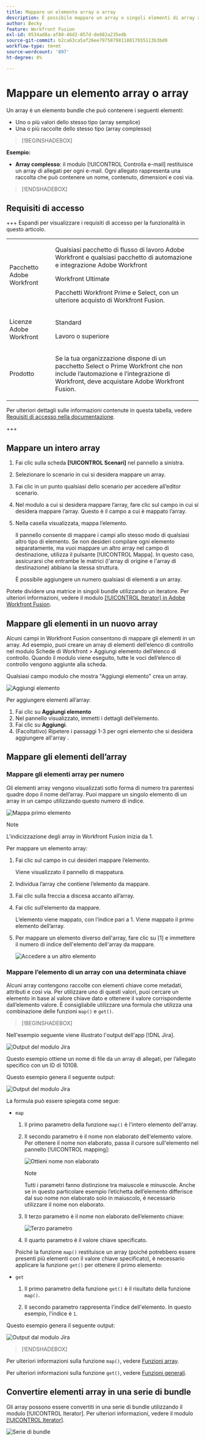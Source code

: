 ```yaml
---
title: Mappare un elemento array o array
description: È possibile mappare un array o singoli elementi di array a un campo modulo in Adobe Workfront Fusion.
author: Becky
feature: Workfront Fusion
exl-id: 0534ad8a-af80-46d2-857d-de882a235edb
source-git-commit: b2ca63ca5af26ee79758798118817b55113b3bd0
workflow-type: tm+mt
source-wordcount: '897'
ht-degree: 0%

---
```


# Mappare un elemento array o array

Un array è un elemento bundle che può contenere i seguenti elementi:

* Uno o più valori dello stesso tipo (array semplice)
* Una o più raccolte dello stesso tipo (array complesso)

>[!BEGINSHADEBOX]

**Esempio:**

* **Array complesso**: il modulo [!UICONTROL Controlla e-mail] restituisce un array di allegati per ogni e-mail. Ogni allegato rappresenta una raccolta che può contenere un nome, contenuto, dimensioni e così via.

>[!ENDSHADEBOX]

## Requisiti di accesso

+++ Espandi per visualizzare i requisiti di accesso per la funzionalità in questo articolo.

<table style="table-layout:auto">
 <col> 
 <col> 
 <tbody> 
  <tr> 
   <td role="rowheader">Pacchetto Adobe Workfront</td> 
   <td> <p>Qualsiasi pacchetto di flusso di lavoro Adobe Workfront e qualsiasi pacchetto di automazione e integrazione Adobe Workfront</p><p>Workfront Ultimate</p><p>Pacchetti Workfront Prime e Select, con un ulteriore acquisto di Workfront Fusion.</p> </td> 
  </tr> 
  <tr data-mc-conditions=""> 
   <td role="rowheader">Licenze Adobe Workfront</td> 
   <td> <p>Standard</p><p>Lavoro o superiore</p> </td> 
  </tr> 
  <tr> 
   <td role="rowheader">Prodotto</td> 
   <td>
   <p>Se la tua organizzazione dispone di un pacchetto Select o Prime Workfront che non include l’automazione e l’integrazione di Workfront, deve acquistare Adobe Workfront Fusion.</li></ul>
   </td> 
  </tr>
 </tbody> 
</table>

Per ulteriori dettagli sulle informazioni contenute in questa tabella, vedere [Requisiti di accesso nella documentazione](/help/workfront-fusion/references/licenses-and-roles/access-level-requirements-in-documentation.md).

+++

## Mappare un intero array

1. Fai clic sulla scheda **[!UICONTROL Scenari]** nel pannello a sinistra.
1. Selezionare lo scenario in cui si desidera mappare un array.
1. Fai clic in un punto qualsiasi dello scenario per accedere all’editor scenario.
1. Nel modulo a cui si desidera mappare l’array, fare clic sul campo in cui si desidera mappare l’array. Questo è il campo a cui è mappato l’array.

1. Nella casella visualizzata, mappa l’elemento.

   Il pannello consente di mappare i campi allo stesso modo di qualsiasi altro tipo di elemento. Se non desideri compilare ogni elemento separatamente, ma vuoi mappare un altro array nel campo di destinazione, utilizza il pulsante [!UICONTROL Mappa]. In questo caso, assicurarsi che entrambe le matrici (l&#39;array di origine e l&#39;array di destinazione) abbiano la stessa struttura.

   È possibile aggiungere un numero qualsiasi di elementi a un array.

Potete dividere una matrice in singoli bundle utilizzando un iteratore. Per ulteriori informazioni, vedere il modulo [[!UICONTROL Iterator] in Adobe Workfront Fusion](/help/workfront-fusion/references/modules/iterator-module.md).

## Mappare gli elementi in un nuovo array

Alcuni campi in Workfront Fusion consentono di mappare gli elementi in un array. Ad esempio, puoi creare un array di elementi dell’elenco di controllo nel modulo Schede di Workfront > Aggiungi elemento dell’elenco di controllo. Quando il modulo viene eseguito, tutte le voci dell’elenco di controllo vengono aggiunte alla scheda.

Qualsiasi campo modulo che mostra &quot;Aggiungi elemento&quot; crea un array.

![Aggiungi elemento](assets/add-item.png)

Per aggiungere elementi all’array:

1. Fai clic su **Aggiungi elemento**
1. Nel pannello visualizzato, immetti i dettagli dell’elemento.
1. Fai clic su **Aggiungi**.
1. (Facoltativo) Ripetere i passaggi 1-3 per ogni elemento che si desidera aggiungere all&#39;array .

## Mappare gli elementi dell’array


### Mappare gli elementi array per numero

Gli elementi array vengono visualizzati sotto forma di numero tra parentesi quadre dopo il nome dell’array. Puoi mappare un singolo elemento di un array in un campo utilizzando questo numero di indice.

![Mappa primo elemento](assets/map-array-1st-element.png)

>[!NOTE]
>
>L’indicizzazione degli array in Workfront Fusion inizia da 1.

Per mappare un elemento array:

1. Fai clic sul campo in cui desideri mappare l’elemento.

   Viene visualizzato il pannello di mappatura.

1. Individua l’array che contiene l’elemento da mappare.
1. Fai clic sulla freccia a discesa accanto all’array.
1. Fai clic sull’elemento da mappare.

   L’elemento viene mappato, con l’indice pari a 1. Viene mappato il primo elemento dell’array.

1. Per mappare un elemento diverso dell&#39;array, fare clic su [1] e immettere il numero di indice dell&#39;elemento dell&#39;array da mappare.

   ![Accedere a un altro elemento](assets/access-another-element.png)

### Mappare l’elemento di un array con una determinata chiave

Alcuni array contengono raccolte con elementi chiave come metadati, attributi e così via. Per utilizzare uno di questi valori, puoi cercare un elemento in base al valore chiave dato e ottenere il valore corrispondente dall’elemento valore. È consigliabile utilizzare una formula che utilizza una combinazione delle funzioni `map()` e `get()`.



>[!BEGINSHADEBOX]

Nell&#39;esempio seguente viene illustrato l&#39;output dell&#39;app [!DNL Jira].

![Output del modulo Jira](assets/output-of-jira-app-350x100.png)

Questo esempio ottiene un nome di file da un array di allegati, per l’allegato specifico con un ID di 10108.

Questo esempio genera il seguente output:

![Output del modulo Jira](assets/output-from-jira-350x261.png)

La formula può essere spiegata come segue:

* `map`

   1. Il primo parametro della funzione `map()` è l&#39;intero elemento dell&#39;array.
   1. Il secondo parametro è il nome non elaborato dell&#39;elemento valore. Per ottenere il nome non elaborato, passa il cursore sull&#39;elemento nel pannello [!UICONTROL mapping]:

      ![Ottieni nome non elaborato](assets/obtain-raw-name-350x124.png)

      >[!NOTE]
      >
      >Tutti i parametri fanno distinzione tra maiuscole e minuscole. Anche se in questo particolare esempio l’etichetta dell’elemento differisce dal suo nome non elaborato solo in maiuscolo, è necessario utilizzare il nome non elaborato.

   1. Il terzo parametro è il nome non elaborato dell’elemento chiave:

      ![Terzo parametro](assets/3rd-parameter-350x166.png)

   1. Il quarto parametro è il valore chiave specificato.

  Poiché la funzione `map()` restituisce un array (poiché potrebbero essere presenti più elementi con il valore chiave specificato), è necessario applicare la funzione `get()` per ottenere il primo elemento:

* `get`

   1. Il primo parametro della funzione `get()` è il risultato della funzione `map()`.

   1. Il secondo parametro rappresenta l&#39;indice dell&#39;elemento. In questo esempio, l&#39;indice è `1`.

Questo esempio genera il seguente output:

![Output dal modulo Jira](assets/output-from-jira-350x261.png)

>[!ENDSHADEBOX]

Per ulteriori informazioni sulla funzione `map()`, vedere [Funzioni array](/help/workfront-fusion/references/mapping-panel/functions/array-functions.md).

Per ulteriori informazioni sulla funzione `get()`, vedere [Funzioni generali](/help/workfront-fusion/references/mapping-panel/functions/general-functions.md).

## Convertire elementi array in una serie di bundle

Gli array possono essere convertiti in una serie di bundle utilizzando il modulo [!UICONTROL Iterator]. Per ulteriori informazioni, vedere il modulo [[!UICONTROL Iterator]](/help/workfront-fusion/references/modules/iterator-module.md).

![Serie di bundle](assets/series-of-bundles.png)
